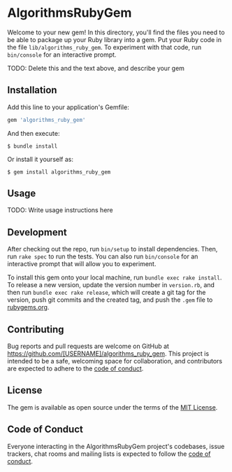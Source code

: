 # AlgorithmsRubyGem

Welcome to your new gem! In this directory, you'll find the files you need to be able to package up your Ruby library into a gem. Put your Ruby code in the file `lib/algorithms_ruby_gem`. To experiment with that code, run `bin/console` for an interactive prompt.

TODO: Delete this and the text above, and describe your gem

## Installation

Add this line to your application's Gemfile:

```ruby
gem 'algorithms_ruby_gem'
```

And then execute:

    $ bundle install

Or install it yourself as:

    $ gem install algorithms_ruby_gem

## Usage

TODO: Write usage instructions here

## Development

After checking out the repo, run `bin/setup` to install dependencies. Then, run `rake spec` to run the tests. You can also run `bin/console` for an interactive prompt that will allow you to experiment.

To install this gem onto your local machine, run `bundle exec rake install`. To release a new version, update the version number in `version.rb`, and then run `bundle exec rake release`, which will create a git tag for the version, push git commits and the created tag, and push the `.gem` file to [rubygems.org](https://rubygems.org).

## Contributing

Bug reports and pull requests are welcome on GitHub at https://github.com/[USERNAME]/algorithms_ruby_gem. This project is intended to be a safe, welcoming space for collaboration, and contributors are expected to adhere to the [code of conduct](https://github.com/[USERNAME]/algorithms_ruby_gem/blob/master/CODE_OF_CONDUCT.md).

## License

The gem is available as open source under the terms of the [MIT License](https://opensource.org/licenses/MIT).

## Code of Conduct

Everyone interacting in the AlgorithmsRubyGem project's codebases, issue trackers, chat rooms and mailing lists is expected to follow the [code of conduct](https://github.com/[USERNAME]/algorithms_ruby_gem/blob/master/CODE_OF_CONDUCT.md).
